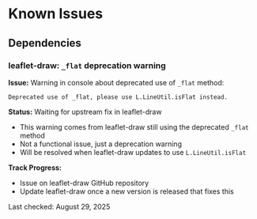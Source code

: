 # Known Issues

## Dependencies

### leaflet-draw: `_flat` deprecation warning

**Issue:** Warning in console about deprecated use of `_flat` method:
```
Deprecated use of _flat, please use L.LineUtil.isFlat instead.
```

**Status:** Waiting for upstream fix in leaflet-draw
- This warning comes from leaflet-draw still using the deprecated `_flat` method
- Not a functional issue, just a deprecation warning
- Will be resolved when leaflet-draw updates to use `L.LineUtil.isFlat`

**Track Progress:**
- Issue on leaflet-draw GitHub repository
- Update leaflet-draw once a new version is released that fixes this

Last checked: August 29, 2025
